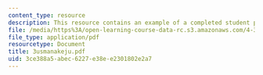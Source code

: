 ```yaml
---
content_type: resource
description: This resource contains an example of a completed student project.
file: /media/https%3A/open-learning-course-data-rc.s3.amazonaws.com/4-301-introduction-to-the-visual-arts-spring-2007/3ce388a5abec6227e38ee2301802e2a7_3usmanakeju.pdf
file_type: application/pdf
resourcetype: Document
title: 3usmanakeju.pdf
uid: 3ce388a5-abec-6227-e38e-e2301802e2a7
---
```

